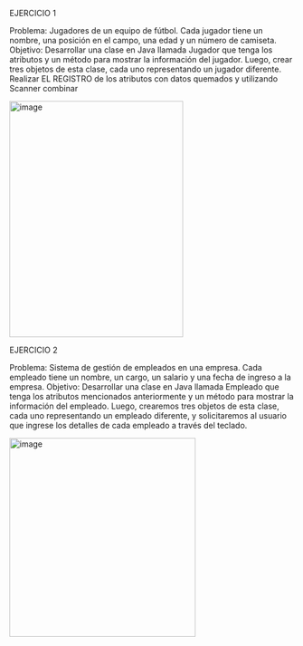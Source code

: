 

EJERCICIO 1 

Problema: Jugadores de un equipo de fútbol. Cada jugador tiene un nombre, una posición en el campo, una edad y un número de camiseta. Objetivo: Desarrollar una clase en Java llamada Jugador que tenga los atributos y un método para mostrar la información del jugador. Luego, crear tres objetos de esta clase, cada uno representando un jugador diferente.
Realizar EL REGISTRO de los atributos con datos quemados y utilizando Scanner combinar

<img width="307" height="417" alt="image" src="https://github.com/user-attachments/assets/2135c2c0-1570-4297-86b0-e00e3dd5a874" />


EJERCICIO 2

Problema: Sistema de gestión de empleados en una empresa. Cada empleado tiene un nombre, un cargo, un salario y una fecha de ingreso a la empresa.
Objetivo: Desarrollar una clase en Java llamada Empleado que tenga los atributos mencionados anteriormente y un método para mostrar la información del empleado. Luego, crearemos tres objetos de esta clase, cada uno representando un empleado diferente, y solicitaremos al usuario que ingrese los detalles de cada empleado a través del teclado.

<img width="329" height="351" alt="image" src="https://github.com/user-attachments/assets/04276ea8-3066-488a-865d-60708659d50e" />
